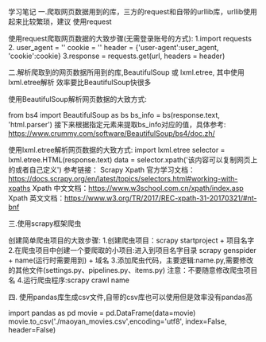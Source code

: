 学习笔记
一.爬取网页数据用到的库，三方的request和自带的urllib库，urllib使用起来比较繁琐，建议
使用request

使用request爬取网页数据的大致步骤(无需登录账号的方式):
1.import requests
2.  user_agent = ''
    cookie = ''
    header = {'user-agent':user_agent, 'cookie':cookie}
3.response = requests.get(url, headers = header)

二.解析爬取到的网页数据所用到的库,BeautifulSoup 或 lxml.etree, 其中使用lxml.etree解析
效率要比BeautifulSoup快很多

使用BeautifulSoup解析网页数据的大致方式:

from bs4 import BeautifulSoup as bs
bs_info = bs(response.text, 'html.parser')
接下来根据指定元素来提取bs_info对应的值，具体参考:
https://www.crummy.com/software/BeautifulSoup/bs4/doc.zh/


使用lxml.etree解析网页数据的大致方式:
import lxml.etree
selector = lxml.etree.HTML(response.text)
data = selector.xpath('该内容可以复制网页上的或者自己定义')
参考链接：
Scrapy Xpath 官方学习文档： https://docs.scrapy.org/en/latest/topics/selectors.html#working-with-xpaths 
Xpath 中文文档：https://www.w3school.com.cn/xpath/index.asp 
Xpath 英文文档：https://www.w3.org/TR/2017/REC-xpath-31-20170321/#nt-bnf

三.使用scrapy框架爬虫

创建简单爬虫项目的大致步骤:
1.创建爬虫项目：scrapy startproject + 项目名字
2.在爬虫项目中创建一个要爬取的小项目:进入到项目名字目录 scrapy genspider + name(运行时需要用到) + 域名
3.添加爬虫代码，主要逻辑:name.py,需要修改的其他文件(settings.py、pipelines.py、items.py) 注意：不要随意修改爬虫项目名
4.运行爬虫程序:scrapy crawl name

四. 使用pandas库生成csv文件,自带的csv库也可以使用但是效率没有pandas高

import pandas as pd
movie = pd.DataFrame(data=movie)
movie.to_csv('./maoyan_movies.csv',encoding='utf8', index=False, header=False)